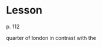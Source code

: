# Lesson

p. 112 

quarter of london in contrast with the 
<!--stackedit_data:
eyJoaXN0b3J5IjpbLTEyMDQ1NTc5NjRdfQ==
-->